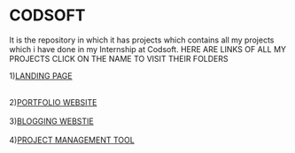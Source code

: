 # CODSOFT
It is the repository in which it has projects which contains all my projects which i have done in my  Internship at Codsoft.
HERE ARE LINKS OF ALL MY PROJECTS
CLICK ON THE NAME TO VISIT THEIR FOLDERS

1)<a href="https://github.com/Abhishek182005/CODESOFT/tree/main/LANDINGPAGE">LANDING PAGE</a>
<br>

<BR>
2)<a href="https://github.com/Abhishek182005/CODESOFT/tree/main/PORTFOLIO">PORTFOLIO WEBSITE</a>
<br>
<BR>
3)<a href="https://github.com/Abhishek182005/CODESOFT/tree/main/BLOGGINGPLATFORM">BLOGGING WEBSTIE</a>
<br>
<br>
4)<a href="https://github.com/Abhishek182005/CODESOFT/tree/main/PROJECTMANAGEMENTTOOL">PROJECT MANAGEMENT TOOL</a>
<br>

